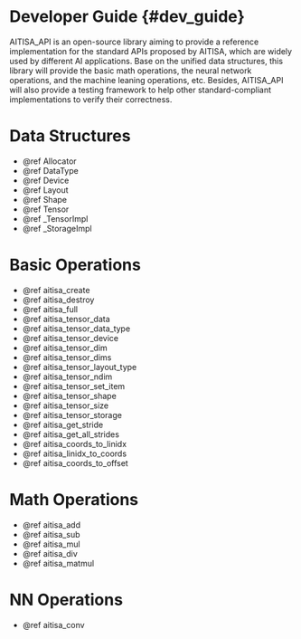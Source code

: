 Developer Guide {#dev_guide}
============================

AITISA_API is an open-source library aiming to provide a reference implementation for the standard APIs proposed by AITISA, which are widely used by different AI applications. Base on the unified data structures, this library will provide the basic math operations, the neural network operations, and the machine leaning operations, etc. Besides, AITISA_API will also provide a testing framework to help other standard-compliant implementations to verify their correctness.

# Data Structures 
- @ref Allocator
- @ref DataType
- @ref Device
- @ref Layout
- @ref Shape
- @ref Tensor
- @ref _TensorImpl
- @ref _StorageImpl

# Basic Operations
- @ref aitisa_create
- @ref aitisa_destroy
- @ref aitisa_full
- @ref aitisa_tensor_data
- @ref aitisa_tensor_data_type
- @ref aitisa_tensor_device
- @ref aitisa_tensor_dim
- @ref aitisa_tensor_dims
- @ref aitisa_tensor_layout_type
- @ref aitisa_tensor_ndim
- @ref aitisa_tensor_set_item
- @ref aitisa_tensor_shape
- @ref aitisa_tensor_size
- @ref aitisa_tensor_storage
- @ref aitisa_get_stride
- @ref aitisa_get_all_strides
- @ref aitisa_coords_to_linidx
- @ref aitisa_linidx_to_coords
- @ref aitisa_coords_to_offset

# Math Operations
- @ref aitisa_add
- @ref aitisa_sub
- @ref aitisa_mul
- @ref aitisa_div
- @ref aitisa_matmul

# NN Operations
- @ref aitisa_conv
